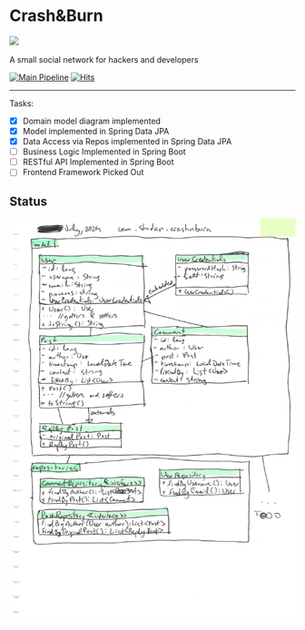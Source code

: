 # Crash&Burn

<img src="https://humanmademark.com/black-logo.svg" width=200>

A small social network for hackers and developers

[![Main Pipeline](https://github.com/shodanwashere/crashnburn/actions/workflows/main.yml/badge.svg)](https://github.com/shodanwashere/crashnburn/actions/workflows/main.yml)
[![Hits](https://img.shields.io/endpoint?url=https%3A%2F%2Fhits.dwyl.com%2Fshodanwashere%2Fcrashnburn.json&color=green)](https://hits.dwyl.com/shodanwashere/crashnburn)

---

Tasks:
- [x] Domain model diagram implemented
- [x] Model implemented in Spring Data JPA
- [x] Data Access via Repos implemented in Spring Data JPA
- [ ] Business Logic Implemented in Spring Boot
- [ ] RESTful API Implemented in Spring Boot
- [ ] Frontend Framework Picked Out

## Status

![status1 june2024](status.jpeg)
